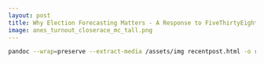 ```yaml
---
layout: post
title: Why Election Forecasting Matters - A Response to FiveThirtyEight
image: anes_turnout_closerace_mc_tall.png
---
```



```bash
pandoc --wrap=preserve --extract-media /assets/img recentpost.html -o recentpost.md
```


